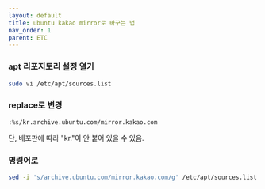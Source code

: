 ```yaml
---
layout: default
title: ubuntu kakao mirror로 바꾸는 법
nav_order: 1
parent: ETC
---
```

                

### apt 리포지토리 설정 열기

```sh
sudo vi /etc/apt/sources.list
```

### replace로 변경
```vim
:%s/kr.archive.ubuntu.com/mirror.kakao.com
```

단, 배포판에 따라 "kr."이 안 붙어 있을 수 있음.

### 명령어로
```bash
sed -i 's/archive.ubuntu.com/mirror.kakao.com/g' /etc/apt/sources.list
```